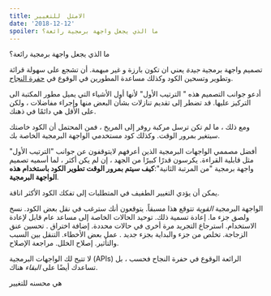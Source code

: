 ```yaml
---
title: الامثل  للتغيير
date: '2018-12-12'
spoiler: ما الذي يجعل واجهة برمجية رائعة؟
---
```


ما الذي يجعل واجهة برمجية رائعة؟

تصميم واجهة برمجية *جيدة* يعني ان تكون بارزة و  غير مبهمة. أن تشجع على سهولة قرائة وتطوير وتسحين الكود وكذلك مساعدة المطورين في الوقوع في  [حفرة النجاح](https://blog.codinghorror.com/falling-into-the-pit-of-success/).

أدعو جوانب التصميم هذه " الترتيب الأول" لأنها أول الأشياء التي يميل مطور المكتبة الى التركيز عليها. قد تضطر إلى تقديم تنازلات بشأن البعض منها وإجراء مفاضلات ، ولكن على الأقل هي دائمًا في ذهنك.


ومع ذلك ، ما لم تكن ترسل مركبة روفر إلى المريخ ، فمن المحتمل أن الكود خاصتك سيتغير بمرور الوقت. وكذلك كود مستخدمي الواجهة البرمجية الخاصة بك.

أفضل مصممي الواجهات البرمجية  الذين أعرفهم لايتوقفون عن جوانب "الترتيب الأول" مثل قابلية القراءة. يكرسون قدرًا كبيرًا من الجهد ، إن لم يكن أكثر ، لما أسميه تصميم واجهة برمجية "من المرتبة الثانية":**كيف سيتم بمرور الوقت تطوير الكود باستخدام هذه الواجهة البرمجية**.

يمكن أن يؤدي التغيير الطفيف في المتطلبات إلى تفكك الكود الأكثر اناقة.

الواجهة البرمجية *القوية* تتوقع هذا مسبقاً. يتوقعون أنك سترغب في نقل بعض الكود. نسخ ولصق جزء ما. إعادة تسمية ذلك. توحيد الحالات الخاصة إلى مساعد عام قابل لإعادة الاستخدام. استرجاع التجريد مرة أخرى في حالات محددة. إضافة اختراق . تحسين عنق الزجاجة. تخلص من جزء والبداية بجزء جديد . عمل بعض الأخطاء. التنقل بين السبب والتأثير. إصلاح الخلل. مراجعة الإصلاح.

لا تتيح لك الواجهات البرمجية (APIs) الرائعة الوقوع في حفرة النجاح فحسب ، بل تساعدك أيضًا على *البقاء* هناك.

هي محسنه للتغيير
